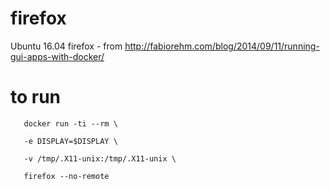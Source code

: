# firefox
Ubuntu 16.04 firefox - from http://fabiorehm.com/blog/2014/09/11/running-gui-apps-with-docker/

# to run

       docker run -ti --rm \

       -e DISPLAY=$DISPLAY \
       
       -v /tmp/.X11-unix:/tmp/.X11-unix \
       
       firefox --no-remote
